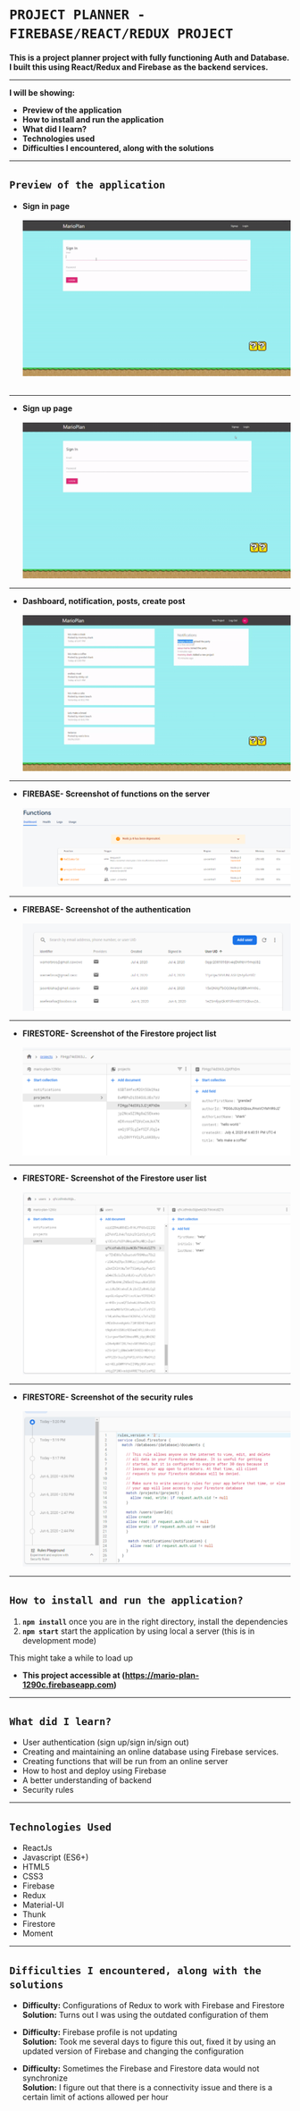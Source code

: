 # ``PROJECT PLANNER - FIREBASE/REACT/REDUX PROJECT``
**This is a project planner project with fully functioning Auth and Database. I built this using React/Redux and Firebase as the backend services.**
___
**I will be showing:**

+ **Preview of the application**
+ **How to install and run the application**
+ **What did I learn?**
+ **Technologies used**
+ **Difficulties I encountered, along with the solutions**
___

## ``Preview of the application``
- **Sign in page**  <br />  <br />
![](https://github.com/MatthewSusanto/resource/blob/master/marioplanner/ezgif.com-crop.gif?)  <br />  <br />
___
- **Sign up page**  <br />  <br />
![](https://github.com/MatthewSusanto/resource/blob/master/marioplanner/ezgif.com-crop%20(1).gif?)
___
- **Dashboard, notification, posts, create post**  <br />  <br />
![](https://github.com/MatthewSusanto/resource/blob/master/marioplanner/ezgif.com-crop%20(2).gif?)
___
- **FIREBASE- Screenshot of functions on the server**  <br />  <br />
![](https://github.com/MatthewSusanto/resource/blob/master/marioplanner/functions.PNG?)
___
- **FIREBASE- Screenshot of the authentication**  <br />  <br />
![](https://github.com/MatthewSusanto/resource/blob/master/marioplanner/auth.PNG?)
___
- **FIRESTORE- Screenshot of the Firestore project list**  <br />  <br />
![](https://github.com/MatthewSusanto/resource/blob/master/marioplanner/projects.PNG?)
___
- **FIRESTORE- Screenshot of the Firestore user list**  <br />  <br />
![](https://github.com/MatthewSusanto/resource/blob/master/marioplanner/users.PNG?)
___
- **FIRESTORE- Screenshot of the security rules**  <br />  <br />
![](https://github.com/MatthewSusanto/resource/blob/master/marioplanner/securityRules.PNG?)
___
## ``How to install and run the application?``

1. **`npm install`** once you are in the right directory, install the dependencies
2. **`npm start`** start the application by using local a server (this is in development mode)

This might take a while to load up   <br />
+ **This project accessible at (https://mario-plan-1290c.firebaseapp.com)**   <br />
___
## ``What did I learn?``

- User authentication (sign up/sign in/sign out)
- Creating and maintaining an online database using Firebase services. 
- Creating functions that will be run from an online server
- How to host and deploy using Firebase
- A better understanding of backend
- Security rules

___
## ``Technologies Used``

- ReactJs
- Javascript (ES6+)
- HTML5
- CSS3
- Firebase
- Redux
- Material-UI
- Thunk
- Firestore
- Moment

___
## ``Difficulties I encountered, along with the solutions``

- **Difficulty:** Configurations of Redux to work with Firebase and Firestore  <br />
**Solution:** Turns out I was using the outdated configuration of them

- **Difficulty:** Firebase profile is not updating <br />
**Solution:** Took me several days to figure this out, fixed it by using an updated version of Firebase and changing the configuration

- **Difficulty:** Sometimes the Firebase and Firestore data would not synchronize  <br />
 **Solution:** I figure out that there is a connectivity issue and there is a certain limit of actions allowed per hour


